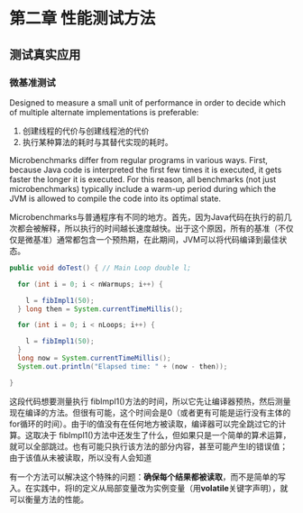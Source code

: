 # 第二章 性能测试方法



## 测试真实应用



### 微基准测试

Designed to measure a small unit of performance in order to decide which of multiple alternate implementations is preferable:

1. 创建线程的代价与创建线程池的代价
2. 执行某种算法的耗时与其替代实现的耗时。

Microbenchmarks differ from regular programs in various ways. First, because Java code is interpreted the first few times it is executed, it gets faster the longer it is executed. For this reason, all benchmarks (not just microbenchmarks) typically include a warm-up period during which the JVM is allowed to compile the code into its optimal state.

Microbenchmarks与普通程序有不同的地方。首先，因为Java代码在执行的前几次都会被解释，所以执行的时间越长速度越快。出于这个原因，所有的基准（不仅仅是微基准）通常都包含一个预热期，在此期间，JVM可以将代码编译到最佳状态。

```java
public void doTest() { // Main Loop double l;

  for (int i = 0; i < nWarmups; i++) {

  	l = fibImpl1(50); 
  } long then = System.currentTimeMillis();

  for (int i = 0; i < nLoops; i++) {

  	l = fibImpl1(50); 
  } 
  long now = System.currentTimeMillis(); 
  System.out.println("Elapsed time: " + (now - then));

}
```

这段代码想要测量执行 fibImpl1()方法的时间，所以它先让编译器预热，然后测量现在编译的方法。但很有可能，这个时间会是0（或者更有可能是运行没有主体的for循环的时间）。由于l的值没有在任何地方被读取，编译器可以完全跳过它的计算。这取决于 fibImpl1()方法中还发生了什么，但如果只是一个简单的算术运算，就可以全部跳过。也有可能只执行该方法的部分内容，甚至可能产生l的错误值；由于该值从未被读取，所以没有人会知道

有一个方法可以解决这个特殊的问题：**确保每个结果都被读取**，而不是简单的写入。在实践中，将l的定义从局部变量改为实例变量（用**volatile**关键字声明），就可以衡量方法的性能。



